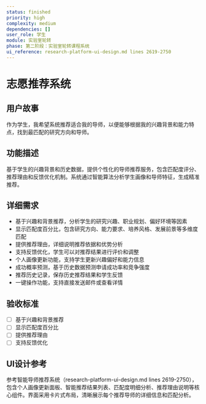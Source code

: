 ```yaml
---
status: finished
priority: high
complexity: medium
dependencies: []
user_role: 学生
module: 实验室轮转
phase: 第二阶段：实验室轮转课程系统
ui_reference: research-platform-ui-design.md lines 2619-2750
---
```


# 志愿推荐系统

## 用户故事
作为学生，我希望系统推荐适合我的导师，以便能够根据我的兴趣背景和能力特点，找到最匹配的研究方向和导师。

## 功能描述
基于学生的兴趣背景和历史数据，提供个性化的导师推荐服务，包含匹配度评分、推荐理由和反馈优化机制。系统通过智能算法分析学生画像和导师特征，生成精准推荐。

## 详细需求
- 基于兴趣和背景推荐，分析学生的研究兴趣、职业规划、偏好环境等因素
- 显示匹配度百分比，包含研究方向、能力要求、培养风格、发展前景等多维度匹配
- 提供推荐理由，详细说明推荐依据和优势分析
- 支持反馈优化，学生可以对推荐结果进行评价和调整
- 个人画像更新功能，支持学生更新兴趣偏好和能力信息
- 成功概率预测，基于历史数据预测申请成功率和竞争强度
- 推荐历史记录，保存历史推荐结果和学生反馈
- 一键操作功能，支持直接发送邮件或查看详情

## 验收标准
- [ ] 基于兴趣和背景推荐
- [ ] 显示匹配度百分比
- [ ] 提供推荐理由
- [ ] 支持反馈优化

## UI设计参考
参考智能导师推荐系统（research-platform-ui-design.md lines 2619-2750），包含个人画像更新面板、智能推荐结果列表、匹配度明细分析、推荐理由说明等核心组件。界面采用卡片式布局，清晰展示每个推荐导师的详细信息和匹配分析。